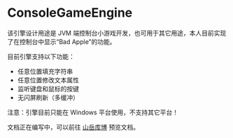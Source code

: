 # ConsoleGameEngine

该引擎设计用途是 JVM 端控制台小游戏开发，也可用于其它用途，本人目前实现了在控制台中显示“Bad Apple”的功能。

目前引擎支持以下功能：

+ 任意位置填充字符串
+ 任意位置修改文本属性
+ 监听键盘和鼠标的按键
+ 无闪屏刷新（多缓冲）

注意：引擎目前只能在 Windows 平台使用，不支持其它平台！

文档正在编写中，可以前往 [山岳库博](https://kmar.top/posts/521b560d/) 预览文档。